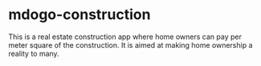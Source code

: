 # mdogo-construction
This is a real estate construction app where home owners can pay per meter square of the construction. It is aimed at making home ownership a reality to many.  
